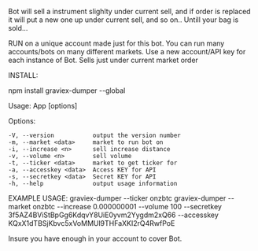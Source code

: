Bot will sell a instrument slighlty under current sell, and if order is replaced it will put a new one up under current sell, and so on..
Untill your bag is sold...

RUN on a unique account made just for this bot.
You can run many accounts/bots on many different markets.
Use a new account/API key for each instance of Bot.
Sells just under current market order

INSTALL:

npm install graviex-dumper --global


  Usage: App [options]

  Options:

    -V, --version           output the version number
    -m, --market <data>     market to run bot on
    -i, --increase <n>      sell increase distance
    -v, --volume <n>        sell volume
    -t, --ticker <data>     market to get ticker for
    -a, --accesskey <data>  Access KEY for API
    -s, --secretkey <data>  Secret KEY for API
    -h, --help              output usage information


EXAMPLE USAGE:
graviex-dumper --ticker onzbtc
graviex-dumper --market onzbtc --increase 0.000000001 --volume 100 --secretkey 3f5AZ4BViStBpGg6KdqvY8UiE0yvm2Yygdm2xQ66 --accesskey KQxX1dTBSjKbvc5xVoMMUl9THFaXKI2rQ4RwfPoE


Insure you have enough in your account to cover Bot.
